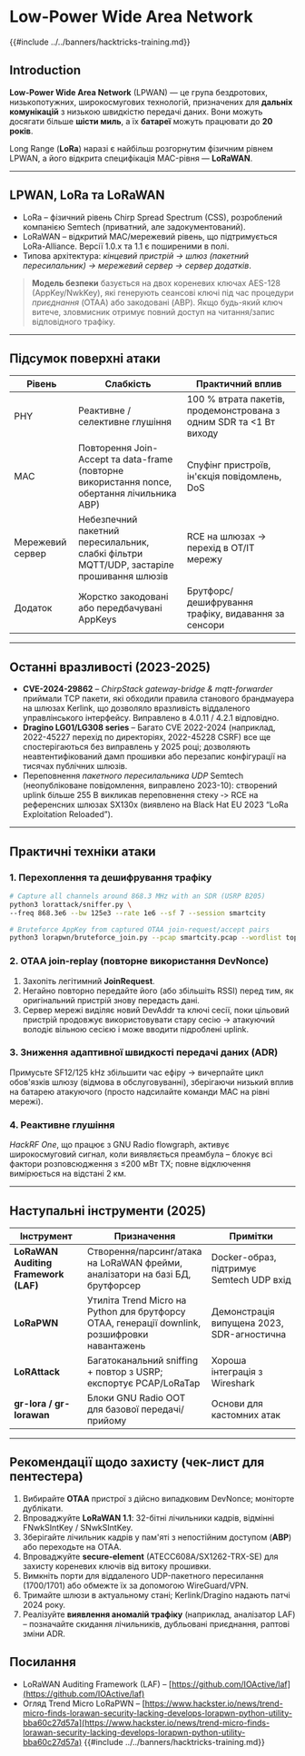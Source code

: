# Low-Power Wide Area Network

{{#include ../../banners/hacktricks-training.md}}

## Introduction

**Low-Power Wide Area Network** (LPWAN) — це група бездротових, низькопотужних, широкосмугових технологій, призначених для **дальніх комунікацій** з низькою швидкістю передачі даних. Вони можуть досягати більше **шісти миль**, а їх **батареї** можуть працювати до **20 років**.

Long Range (**LoRa**) наразі є найбільш розгорнутим фізичним рівнем LPWAN, а його відкрита специфікація MAC-рівня — **LoRaWAN**.

---

## LPWAN, LoRa та LoRaWAN

* LoRa – фізичний рівень Chirp Spread Spectrum (CSS), розроблений компанією Semtech (приватний, але задокументований).
* LoRaWAN – відкритий MAC/мережевий рівень, що підтримується LoRa-Alliance. Версії 1.0.x та 1.1 є поширеними в полі.
* Типова архітектура: *кінцевий пристрій → шлюз (пакетний пересилальник) → мережевий сервер → сервер додатків*.

> **Модель безпеки** базується на двох кореневих ключах AES-128 (AppKey/NwkKey), які генерують сеансові ключі під час процедури *приєднання* (OTAA) або закодовані (ABP). Якщо будь-який ключ витече, зловмисник отримує повний доступ на читання/запис відповідного трафіку.

---

## Підсумок поверхні атаки

| Рівень | Слабкість | Практичний вплив |
|-------|----------|------------------|
| PHY | Реактивне / селективне глушіння | 100 % втрата пакетів, продемонстрована з одним SDR та <1 Вт виходу |
| MAC | Повторення Join-Accept та data-frame (повторне використання nonce, обертання лічильника ABP) | Спуфінг пристроїв, ін'єкція повідомлень, DoS |
| Мережевий сервер | Небезпечний пакетний пересилальник, слабкі фільтри MQTT/UDP, застаріле прошивання шлюзів | RCE на шлюзах → перехід в OT/IT мережу |
| Додаток | Жорстко закодовані або передбачувані AppKeys | Брутфорс/дешифрування трафіку, видавання за сенсори |

---

## Останні вразливості (2023-2025)

* **CVE-2024-29862** – *ChirpStack gateway-bridge & mqtt-forwarder* приймали TCP пакети, які обходили правила станового брандмауера на шлюзах Kerlink, що дозволяло вразливість віддаленого управлінського інтерфейсу. Виправлено в 4.0.11 / 4.2.1 відповідно.
* **Dragino LG01/LG308 series** – Багато CVE 2022-2024 (наприклад, 2022-45227 перехід по директоріях, 2022-45228 CSRF) все ще спостерігаються без виправлень у 2025 році; дозволяють неавтентифікований дамп прошивки або перезапис конфігурації на тисячах публічних шлюзів.
* Переповнення *пакетного пересилальника UDP* Semtech (неопубліковане повідомлення, виправлено 2023-10): створений uplink більше 255 B викликав переповнення стеку ‑> RCE на референсних шлюзах SX130x (виявлено на Black Hat EU 2023 “LoRa Exploitation Reloaded”).

---

## Практичні техніки атаки

### 1. Перехоплення та дешифрування трафіку
```bash
# Capture all channels around 868.3 MHz with an SDR (USRP B205)
python3 lorattack/sniffer.py \
--freq 868.3e6 --bw 125e3 --rate 1e6 --sf 7 --session smartcity

# Bruteforce AppKey from captured OTAA join-request/accept pairs
python3 lorapwn/bruteforce_join.py --pcap smartcity.pcap --wordlist top1m.txt
```
### 2. OTAA join-replay (повторне використання DevNonce)

1. Захопіть легітимний **JoinRequest**.
2. Негайно повторно передайте його (або збільшіть RSSI) перед тим, як оригінальний пристрій знову передасть дані.
3. Сервер мережі виділяє новий DevAddr та ключі сесії, поки цільовий пристрій продовжує використовувати стару сесію → атакуючий володіє вільною сесією і може вводити підроблені uplink.

### 3. Зниження адаптивної швидкості передачі даних (ADR)

Примусьте SF12/125 kHz збільшити час ефіру → вичерпайте цикл обов'язків шлюзу (відмова в обслуговуванні), зберігаючи низький вплив на батарею атакуючого (просто надсилайте команди MAC на рівні мережі).

### 4. Реактивне глушіння

*HackRF One*, що працює з GNU Radio flowgraph, активує широкосмуговий сигнал, коли виявляється преамбула – блокує всі фактори розповсюдження з ≤200 мВт TX; повне відключення вимірюється на відстані 2 км.

---

## Наступальні інструменти (2025)

| Інструмент | Призначення | Примітки |
|------------|-------------|----------|
| **LoRaWAN Auditing Framework (LAF)** | Створення/парсинг/атака на LoRaWAN фрейми, аналізатори на базі БД, брутфорсер | Docker-образ, підтримує Semtech UDP вхід |
| **LoRaPWN** | Утиліта Trend Micro на Python для брутфорсу OTAA, генерації downlink, розшифровки навантажень | Демонстрація випущена 2023, SDR-агностична |
| **LoRAttack** | Багатоканальний sniffing + повтор з USRP; експортує PCAP/LoRaTap | Хороша інтеграція з Wireshark |
| **gr-lora / gr-lorawan** | Блоки GNU Radio OOT для базової передачі/прийому | Основи для кастомних атак |

---

## Рекомендації щодо захисту (чек-лист для пентестера)

1. Вибирайте **OTAA** пристрої з дійсно випадковим DevNonce; моніторте дублікати.
2. Впроваджуйте **LoRaWAN 1.1**: 32-бітні лічильники кадрів, відмінні FNwkSIntKey / SNwkSIntKey.
3. Зберігайте лічильник кадрів у пам'яті з непостійним доступом (**ABP**) або переходьте на OTAA.
4. Впроваджуйте **secure-element** (ATECC608A/SX1262-TRX-SE) для захисту кореневих ключів від витоку прошивки.
5. Вимкніть порти для віддаленого UDP-пакетного пересилання (1700/1701) або обмежте їх за допомогою WireGuard/VPN.
6. Тримайте шлюзи в актуальному стані; Kerlink/Dragino надають патчі 2024 року.
7. Реалізуйте **виявлення аномалій трафіку** (наприклад, аналізатор LAF) – позначайте скидання лічильників, дубльовані приєднання, раптові зміни ADR.

## Посилання

* LoRaWAN Auditing Framework (LAF) – [https://github.com/IOActive/laf](https://github.com/IOActive/laf)
* Огляд Trend Micro LoRaPWN – [https://www.hackster.io/news/trend-micro-finds-lorawan-security-lacking-develops-lorapwn-python-utility-bba60c27d57a](https://www.hackster.io/news/trend-micro-finds-lorawan-security-lacking-develops-lorapwn-python-utility-bba60c27d57a)
{{#include ../../banners/hacktricks-training.md}}
